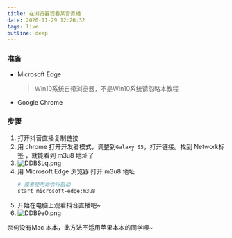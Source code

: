 ```yaml
---
title: 在浏览器观看某音直播
date: 2020-11-29 12:26:32
tags: live
outline: deep
---
```


### 准备

- Microsoft Edge
  > Win10系统自带浏览器，不是Win10系统请忽略本教程
- Google Chrome 

### 步骤

1. 打开抖音直播复制链接
2. 用 chrome 打开开发者模式，调整到`Galaxy S5`，打开链接。找到 Network标签 ，就能看到 m3u8 地址了
3. ![DDBSLq.png](https://s3.ax1x.com/2020/11/27/DDBSLq.png)
4. 用 Microsoft Edge 浏览器 打开 m3u8 地址
    ```sh
    # 或者使用命令行启动
    start microsoft-edge:m3u8
    ```
5. 开始在电脑上观看抖音直播吧~
6. ![DDB9e0.png](https://s3.ax1x.com/2020/11/27/DDB9e0.png)

奈何没有Mac 本本，此方法不适用苹果本本的同学噢~